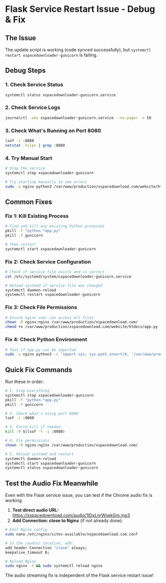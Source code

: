 # Flask Service Restart Issue - Debug & Fix

## The Issue
The update script is working (code synced successfully), but `systemctl restart xspacedownloader-gunicorn` is failing.

## Debug Steps

### 1. Check Service Status
```bash
systemctl status xspacedownloader-gunicorn.service
```

### 2. Check Service Logs
```bash
journalctl -xeu xspacedownloader-gunicorn.service --no-pager -n 50
```

### 3. Check What's Running on Port 8080
```bash
lsof -i :8080
netstat -tulpn | grep :8080
```

### 4. Try Manual Start
```bash
# Stop the service
systemctl stop xspacedownloader-gunicorn

# Try starting manually to see errors
sudo -u nginx python3 /var/www/production/xspacedownload.com/website/htdocs/app.py
```

## Common Fixes

### Fix 1: Kill Existing Process
```bash
# Find and kill any existing Python processes
pkill -f "python.*app.py"
pkill -f gunicorn

# Then restart
systemctl start xspacedownloader-gunicorn
```

### Fix 2: Check Service Configuration
```bash
# Check if service file exists and is correct
cat /etc/systemd/system/xspacedownloader-gunicorn.service

# Reload systemd if service file was changed
systemctl daemon-reload
systemctl restart xspacedownloader-gunicorn
```

### Fix 3: Check File Permissions
```bash
# Ensure nginx user can access all files
chown -R nginx:nginx /var/www/production/xspacedownload.com/
chmod +x /var/www/production/xspacedownload.com/website/htdocs/app.py
```

### Fix 4: Check Python Environment
```bash
# Test if app.py can be imported
sudo -u nginx python3 -c "import sys; sys.path.insert(0, '/var/www/production/xspacedownload.com/website/htdocs'); import app; print('App imported successfully')"
```

## Quick Fix Commands

Run these in order:

```bash
# 1. Stop everything
systemctl stop xspacedownloader-gunicorn
pkill -f "python.*app.py"
pkill -f gunicorn

# 2. Check what's using port 8080
lsof -i :8080

# 3. Force kill if needed
kill -9 $(lsof -t -i :8080)

# 4. Fix permissions
chown -R nginx:nginx /var/www/production/xspacedownload.com/

# 5. Reload systemd and restart
systemctl daemon-reload
systemctl start xspacedownloader-gunicorn
systemctl status xspacedownloader-gunicorn
```

## Test the Audio Fix Meanwhile

Even with the Flask service issue, you can test if the Chrome audio fix is working:

1. **Test direct audio URL:** https://xspacedownload.com/audio/1lDxLnrWjwkGm.mp3
2. **Add Connection: close to Nginx** (if not already done):

```bash
# Edit Nginx config
sudo nano /etc/nginx/sites-available/xspacedownload.com.conf

# In the /audio/ location, add:
add_header Connection "close" always;
keepalive_timeout 0;

# Reload Nginx
sudo nginx -t && sudo systemctl reload nginx
```

The audio streaming fix is independent of the Flask service restart issue!